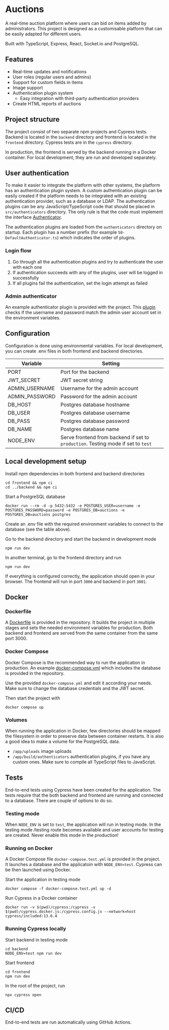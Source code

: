 # Auctions
A real-time auction platform where users can bid on items added by administrators.
This project is designed as a customisable platform that can be easily adapted for different users.

Built with TypeScript, Express, React, Socket.io and PostgreSQL.

## Features
* Real-time updates and notifications
* User roles (regular users and admins)
* Support for custom fields in items
* Image support
* Authentication plugin system
  * Easy integration with third-party authentication providers
* Create HTML reports of auctions

## Project structure
The project consist of two separate npm projects and Cypress tests.
Backend is located in the `backend` directory and frontend is located in the `frontend` directory. Cypress tests are in the `cypress` directory.

In production, the frontend is served by the backend running in a Docker container.
For local development, they are run and developed separately.

## User authentication
To make it easier to integrate the platform with other systems, the platform has an authentication plugin system.
A custom authentication plugin can be easily created if the platform needs to be integrated with an existing authentication provider, such as a database or LDAP.
The authentication plugins can be any JavaScript/TypeScript code that should be placed in `src/authenticators` directory.
The only rule is that the code must implement the interface [Authenticator](src/types.ts#L119).

The authentication plugins are loaded from the `authenticators` directory on startup.
Each plugin has a number prefix (for example `50-DefaultAuthenticator.ts`) which indicates the order of plugins.

### Login flow
1. Go through all the authentication plugins and try to authenticate the user with each one
2. If authentication succeeds with any of the plugins, user will be logged in successfully
3. If all plugins fail the authentication, set the login attempt as failed

### Admin authenticator
An example authenticator plugin is provided with the project.
This [plugin](src/authenticators/50-DefaultAuthenticator.ts) checks if the username and password match the admin user account set in the environment variables.

## Configuration
Configuration is done using environmental variables.
For local development, you can create .env files in both frontend and backend directories.

| Variable       | Setting                        |
|----------------|--------------------------------|
| PORT           | Port for the backend           |
| JWT_SECRET     | JWT secret string              |
| ADMIN_USERNAME | Username for the admin account |
| ADMIN_PASSWORD | Password for the admin account |
| DB_HOST        | Postgres database hostname     |
| DB_USER        | Postgres database username     |
| DB_PASS        | Postgres database password     |
| DB_NAME        | Postgres database name         |
| NODE_ENV       | Serve frontend from backend if set to `production`. Testing mode if set to `test`|

## Local development setup
Install npm dependencies in both frontend and backend directories

    cd frontend && npm ci
    cd ../backend && npm ci

Start a PostgreSQL database

    docker run --rm -d -p 5432:5432 -e POSTGRES_USER=username -e POSTGRES_PASSWORD=password -e POSTGRES_DB=auctions -e POSTGRES_DB=auctions postgres 

Create an .env file with the required environment variables to connect to the database (see the table above).

Go to the backend directory and start the backend in development mode

    npm run dev

In another terminal, go to the frontend directory and run

    npm run dev

If everything is configured correctly, the application should open in your browser.
The frontend will run in port `3000` and backend in port `3001`.

## Docker
### Dockerfile
A [Dockerfile](Dockerfile) is provided in the repository.
It builds the project in multiple stages and sets the needed environment variables for production.
Both backend and frontend are served from the same container from the same port 3000.

### Docker Compose
Docker Compose is the recommended way to run the application in production.
An example [docker-compose.yml](docker-compose.yml) which includes the database is provided in the repository.

Use the provided `docker-compose.yml` and edit it according your needs.
Make sure to change the database credentials and the JWT secret.

Then start the project with 

    docker compose up

### Volumes
When running the application in Docker, few directories should be mapped the filesystem in order to preserve data between container restarts.
It is also a good idea to make a volume for the PostgreSQL data.

* `/app/uploads` image uploads
* `/app/build/authenticators` authentication plugins, if you have any custom ones. Make sure to compile all TypeScript files to JavaScript.

## Tests
End-to-end tests using Cypress have been created for the application. The tests require
that the both backend and frontend are running and connected to a database. There are
couple of options to do so.

### Testing mode
When `NODE_ENV` is set to `test`, the application will run in testing mode. In the testing mode /testing route becomes available and user accounts for testing are created.
Never enable this mode in the production!

### Running on Docker
A Docker Compose file `docker-compose.test.yml` is provided in the project. It launches
a database and the applicatoin with `NODE_ENV=test`. Cypress can be then launched using Docker.

Start the application in testing mode

    docker compose -f docker-compose.test.yml up -d

Run Cypress in a Docker container

    docker run -v $(pwd)/cypress:/cypress -v $(pwd)/cypress.docker.js:/cypress.config.js --network=host cypress/included:13.6.4

### Running Cypress locally
Start backend in testing mode

    cd backend
    NODE_ENV=test npm run dev

Start frontend

    cd frontend
    npm run dev

In the root of the project, run

    npx cypress open

## CI/CD
End-to-end tests are run automatically using GitHub Actions.
